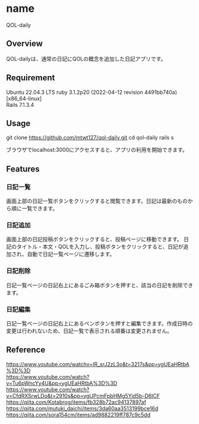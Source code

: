 # name
QOL-daily  

## Overview
QOL-dailyは、通常の日記にQOLの概念を追加した日記アプリです。  

## Requirement
Ubuntu 22.04.3 LTS
ruby 3.1.2p20 (2022-04-12 revision 4491bb740a) [x86_64-linux]  
Rails 7.1.3.4

## Usage
git clone https://github.com/mtwt127/qol-daily.git
cd qol-daily
rails s

ブラウザでlocalhost:3000にアクセスすると、アプリの利用を開始できます。

## Features
### 日記一覧
画面上部の日記一覧ボタンをクリックすると閲覧できます。日記は最新のものから順に一覧できます。
### 日記追加
画面上部の日記投稿ボタンをクリックすると、投稿ページに移動できます。
日記のタイトル・本文・QOLを入力し、投稿ボタンをクリックすると、日記が追加され、自動で日記一覧ページに遷移します。  
### 日記削除
日記一覧ページの日記右上にあるごみ箱ボタンを押すと、該当の日記を削除できます。  
### 日記編集
日記一覧ページの日記右上にあるペンボタンを押すと編集できます。作成日時の変更は行われないため、日記一覧で表示される順番は変更されません。

## Reference
https://www.youtube.com/watchv=IR_srJ2zL3o&t=3217s&pp=ygUEaHRtbA%3D%3D  
https://www.youtube.com/watch?v=Tu6pWncYy4U&pp=ygUEaHRtbA%3D%3D  
https://www.youtube.com/watch?v=CfdRXSrwLDo&t=2910s&pp=ygUPcmFpbHMg5Yid5b-D6ICF
https://qiita.com/Kotabrog/items/fb328b72ac94137897af
https://qiita.com/mutuki_daichi/items/3da60aa3513199bce16d
https://qiita.com/sora154cm/items/ad9882219ff787c9c5dd
